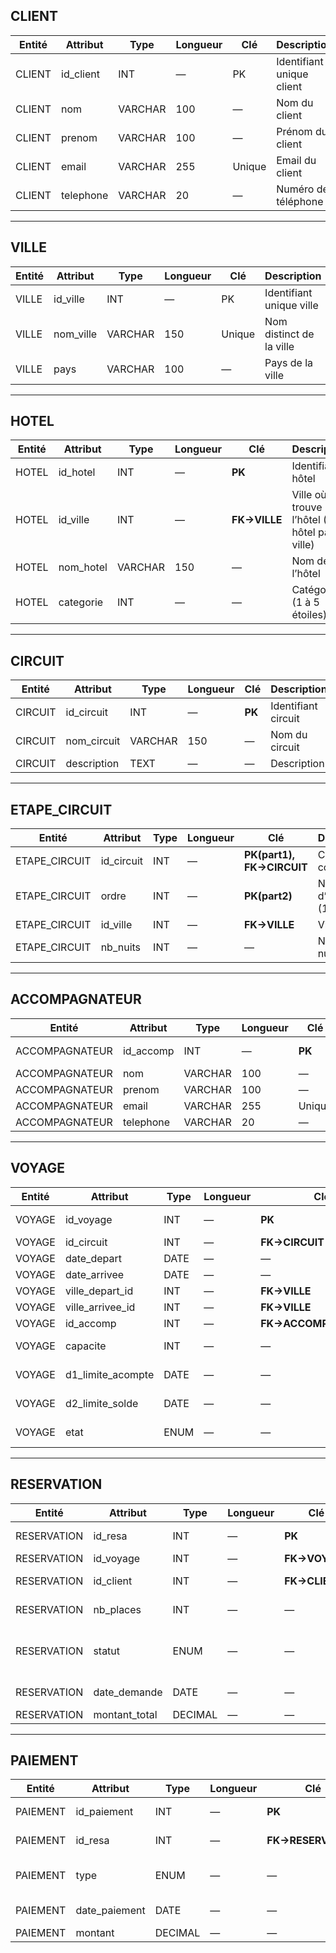 
## CLIENT
| Entité | Attribut   | Type     | Longueur | Clé     | Description |
|--------|------------|----------|----------|---------|-------------|
| CLIENT | id_client  | INT      | —        | PK      | Identifiant unique client |
| CLIENT | nom        | VARCHAR  | 100      | —       | Nom du client |
| CLIENT | prenom     | VARCHAR  | 100      | —       | Prénom du client |
| CLIENT | email      | VARCHAR  | 255      | Unique  | Email du client |
| CLIENT | telephone  | VARCHAR  | 20       | —       | Numéro de téléphone |

---

## VILLE
| Entité | Attribut   | Type     | Longueur | Clé     | Description |
|--------|------------|----------|----------|---------|-------------|
| VILLE  | id_ville   | INT      | —        | PK      | Identifiant unique ville |
| VILLE  | nom_ville  | VARCHAR  | 150      | Unique  | Nom distinct de la ville |
| VILLE  | pays       | VARCHAR  | 100      | —       | Pays de la ville |

---

## HOTEL
| Entité | Attribut   | Type     | Longueur | Clé            | Description |
|--------|------------|----------|----------|----------------|-------------|
| HOTEL  | id_hotel   | INT      | —        | **PK**         | Identifiant hôtel |
| HOTEL  | id_ville   | INT      | —        | **FK→VILLE**   | Ville où se trouve l’hôtel (1 hôtel par ville) |
| HOTEL  | nom_hotel  | VARCHAR  | 150      | —              | Nom de l’hôtel |
| HOTEL  | categorie  | INT      | —        | —              | Catégorie (1 à 5 étoiles) |

---

## CIRCUIT
| Entité  | Attribut     | Type     | Longueur | Clé     | Description |
|---------|--------------|----------|----------|---------|-------------|
| CIRCUIT | id_circuit   | INT      | —        | **PK**  | Identifiant circuit |
| CIRCUIT | nom_circuit  | VARCHAR  | 150      | —       | Nom du circuit |
| CIRCUIT | description  | TEXT     | —        | —       | Description |

---

## ETAPE_CIRCUIT
| Entité        | Attribut   | Type | Longueur | Clé                          | Description |
|---------------|------------|------|----------|------------------------------|-------------|
| ETAPE_CIRCUIT | id_circuit | INT  | —        | **PK(part1), FK→CIRCUIT**    | Circuit concerné |
| ETAPE_CIRCUIT | ordre      | INT  | —        | **PK(part2)**                | Numéro d’étape (1,2,3,…) |
| ETAPE_CIRCUIT | id_ville   | INT  | —        | **FK→VILLE**                 | Ville visitée |
| ETAPE_CIRCUIT | nb_nuits   | INT  | —        | —                            | Nombre de nuits (≥1) |

---

## ACCOMPAGNATEUR
| Entité        | Attribut    | Type     | Longueur | Clé     | Description |
|---------------|-------------|----------|----------|---------|-------------|
| ACCOMPAGNATEUR| id_accomp   | INT      | —        | **PK**  | Identifiant accompagnateur |
| ACCOMPAGNATEUR| nom         | VARCHAR  | 100      | —       | Nom |
| ACCOMPAGNATEUR| prenom      | VARCHAR  | 100      | —       | Prénom |
| ACCOMPAGNATEUR| email       | VARCHAR  | 255      | Unique  | Email |
| ACCOMPAGNATEUR| telephone   | VARCHAR  | 20       | —       | Téléphone |

---

## VOYAGE
| Entité | Attribut          | Type    | Longueur | Clé                      | Description |
|--------|------------------|---------|----------|--------------------------|-------------|
| VOYAGE | id_voyage        | INT     | —        | **PK**                   | Identifiant voyage |
| VOYAGE | id_circuit       | INT     | —        | **FK→CIRCUIT**           | Circuit exécuté |
| VOYAGE | date_depart      | DATE    | —        | —                        | Date de départ |
| VOYAGE | date_arrivee     | DATE    | —        | —                        | Date d’arrivée |
| VOYAGE | ville_depart_id  | INT     | —        | **FK→VILLE**             | Ville de départ |
| VOYAGE | ville_arrivee_id | INT     | —        | **FK→VILLE**             | Ville d’arrivée |
| VOYAGE | id_accomp        | INT     | —        | **FK→ACCOMPAGNATEUR**    | Accompagnateur |
| VOYAGE | capacite         | INT     | —        | —                        | Nombre total de places |
| VOYAGE | d1_limite_acompte| DATE    | —        | —                        | Date limite acompte (D1) |
| VOYAGE | d2_limite_solde  | DATE    | —        | —                        | Date limite solde (D2) |
| VOYAGE | etat             | ENUM    | —        | —                        | Prévu / Confirmé / Annulé |

---

## RESERVATION
| Entité     | Attribut       | Type     | Longueur | Clé                  | Description |
|------------|----------------|----------|----------|----------------------|-------------|
| RESERVATION| id_resa        | INT      | —        | **PK**               | Identifiant réservation |
| RESERVATION| id_voyage      | INT      | —        | **FK→VOYAGE**        | Voyage lié |
| RESERVATION| id_client      | INT      | —        | **FK→CLIENT**        | Client qui réserve |
| RESERVATION| nb_places      | INT      | —        | —                    | Nombre de places |
| RESERVATION| statut         | ENUM     | —        | —                    | en_attente / acompte_versé / définitive / annulée |
| RESERVATION| date_demande   | DATE     | —        | —                    | Date de demande |
| RESERVATION| montant_total  | DECIMAL  | —        | —                    | Prix total prévu |

---

## PAIEMENT
| Entité  | Attribut      | Type     | Longueur | Clé              | Description |
|---------|---------------|----------|----------|------------------|-------------|
| PAIEMENT| id_paiement   | INT      | —        | **PK**           | Identifiant paiement |
| PAIEMENT| id_resa       | INT      | —        | **FK→RESERVATION**| Réservation liée |
| PAIEMENT| type          | ENUM     | —        | —                | acompte / solde / remboursement |
| PAIEMENT| date_paiement | DATE     | —        | —                | Date du paiement |
| PAIEMENT| montant       | DECIMAL  | —        | —                | Montant payé |
